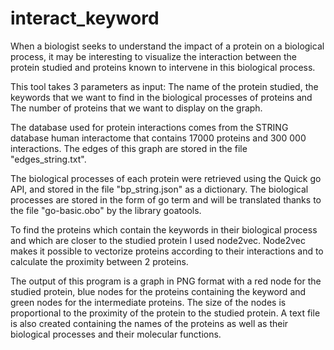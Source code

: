 # interact_keyword

When a biologist seeks to understand the impact of a protein on a biological process, it may be interesting to visualize the interaction 
between the protein studied and proteins known to intervene in this biological process.

This tool takes 3 parameters as input: The name of the protein studied, the keywords that we want to find in the biological processes of proteins and The number
of proteins that we want to display on the graph.

The database used for protein interactions comes from the STRING database human interactome that contains 17000 proteins and 300 000 interactions. The edges of this graph 
are stored in the file "edges_string.txt".

The biological processes of each protein were retrieved using the Quick go API, and stored in the file "bp_string.json" as a dictionary.
The biological processes are stored in the form of go term and will be translated thanks to the file "go-basic.obo"  by the library goatools.

To find the proteins which contain the keywords in their biological process and which are closer to the studied protein I used node2vec.
Node2vec makes it possible to vectorize proteins according to their interactions and to calculate the proximity between 2 proteins.

The output of this program is a graph in PNG format with a red node for the studied protein, blue nodes for the proteins containing the keyword and green nodes for 
the intermediate proteins. The size of the nodes is proportional to the proximity of the protein to the studied protein.
A text file is also created containing the names of the proteins as well as their biological processes and their molecular functions.
